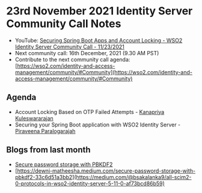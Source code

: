 # 23rd November 2021 Identity Server Community Call Notes

-   YouTube: [Securing Spring Boot Apps and Account Locking - WSO2 Identity Server Community Call - 11/23/2021](https://www.youtube.com/watch?v=hlN0W3yCAfM)
-   Next community call: 16th December, 2021 (9.30 AM PST)
-   Contribute to the next community call agenda: [https://wso2.com/identity-and-access-management/community/#Community](https://wso2.com/identity-and-access-management/community/#Community)

## Agenda

-   Account Locking Based on OTP Failed Attempts - [Kanapriya Kuleswararajan](https://github.com/Kanapriya)
-   Securing your Spring Boot application with WSO2 Identity Server - [Piraveena Paralogarajah](https://github.com/piraveena)

 ## Blogs from last month

* [Secure password storage with PBKDF2](https://dewni-matheesha.medium.com/secure-password-storage-with-pbkdf2-33c6d51a3bb2)
* [https://dewni-matheesha.medium.com/secure-password-storage-with-pbkdf2-33c6d51a3bb2](https://medium.com/@bsakalanka9/all-scim2-0-protocols-in-wso2-identity-server-5-11-0-af73bcd86b59)
